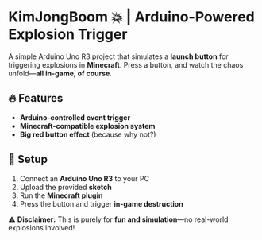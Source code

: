 # KimJongBoom 💥 | Arduino-Powered Explosion Trigger  

A simple Arduino Uno R3 project that simulates a **launch button** for triggering explosions in **Minecraft**. Press a button, and watch the chaos unfold—**all in-game, of course**.  

## 🔥 Features  
- **Arduino-controlled event trigger**  
- **Minecraft-compatible explosion system**  
- **Big red button effect** (because why not?)  

## 🚀 Setup  
1. Connect an **Arduino Uno R3** to your PC  
2. Upload the provided **sketch**  
3. Run the **Minecraft plugin**  
4. Press the button and trigger **in-game destruction**  

⚠️ **Disclaimer:** This is purely for **fun and simulation**—no real-world explosions involved!  

